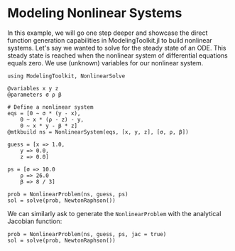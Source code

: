 # Modeling Nonlinear Systems

In this example, we will go one step deeper and showcase the direct function
generation capabilities in ModelingToolkit.jl to build nonlinear systems.
Let's say we wanted to solve for the steady state of an ODE. This steady state
is reached when the nonlinear system of differential equations equals zero.
We use (unknown) variables for our nonlinear system.

```@example nonlinear
using ModelingToolkit, NonlinearSolve

@variables x y z
@parameters σ ρ β

# Define a nonlinear system
eqs = [0 ~ σ * (y - x),
    0 ~ x * (ρ - z) - y,
    0 ~ x * y - β * z]
@mtkbuild ns = NonlinearSystem(eqs, [x, y, z], [σ, ρ, β])

guess = [x => 1.0,
    y => 0.0,
    z => 0.0]

ps = [σ => 10.0
    ρ => 26.0
    β => 8 / 3]

prob = NonlinearProblem(ns, guess, ps)
sol = solve(prob, NewtonRaphson())
```

We can similarly ask to generate the `NonlinearProblem` with the analytical
Jacobian function:

```@example nonlinear
prob = NonlinearProblem(ns, guess, ps, jac = true)
sol = solve(prob, NewtonRaphson())
```

